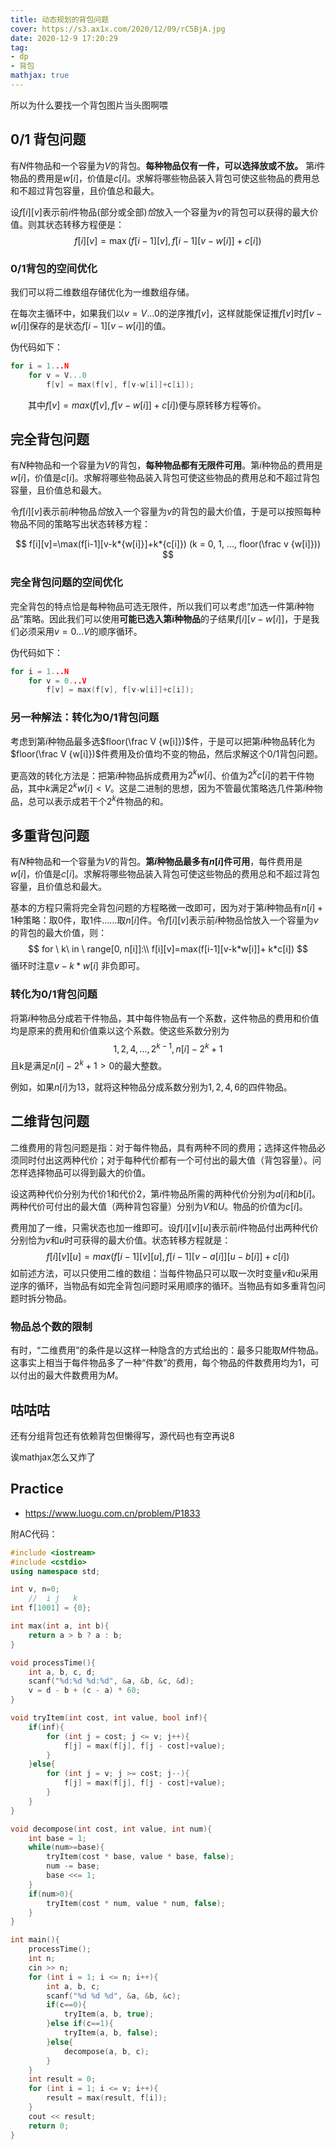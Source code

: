 ```yaml
---
title: 动态规划的背包问题
cover: https://s3.ax1x.com/2020/12/09/rC5BjA.jpg
date: 2020-12-9 17:20:29
tag:
- dp
- 背包
mathjax: true
---
```


所以为什么要找一个背包图片当头图啊喂

## 0/1 背包问题

有$N$件物品和一个容量为$V$的背包。**每种物品仅有一件，可以选择放或不放。** 第$i$件物品的费用是$w[i]$，价值是$c[i]$。求解将哪些物品装入背包可使这些物品的费用总和不超过背包容量，且价值总和最大。 

设$f[i][v]$表示前$i$件物品(部分或全部)*恰*放入一个容量为$v$的背包可以获得的最大价值。则其状态转移方程便是：
$$
f[i][v]=\max(f[i-1][v],f[i-1][v-w[i]]+c[i])
$$

### 0/1背包的空间优化

我们可以将二维数组存储优化为一维数组存储。

在每次主循环中，如果我们以$v=V...0$的逆序推$f[v]$，这样就能保证推$f[v]$时$f[v-w[i]]$保存的是状态$f[i-1][v-w[i]]$的值。

伪代码如下：

```cpp
for i = 1...N 
	for v = V...0 
        f[v] = max(f[v], f[v-w[i]]+c[i]); 
```

　　其中$f[v]=max(f[v],f[v-w[i]]+c[i])$便与原转移方程等价。

## 完全背包问题

有$N$种物品和一个容量为$V$的背包，**每种物品都有无限件可用**。第$i$种物品的费用是$w[i]$，价值是$c[i]$。求解将哪些物品装入背包可使这些物品的费用总和不超过背包容量，且价值总和最大。 

令$f[i][v]$表示前$i$种物品*恰*放入一个容量为$v$的背包的最大价值，于是可以按照每种物品不同的策略写出状态转移方程：

$$
f[i][v]=\max(f[i-1][v-k*{w[i]}]+k*{c[i]}) (k = 0, 1, ..., floor(\frac v {w[i]}))
$$

### 完全背包问题的空间优化

完全背包的特点恰是每种物品可选无限件，所以我们可以考虑“加选一件第$i$种物品”策略。因此我们可以使用**可能已选入第i种物品**的子结果$f[i][v-w[i]]$，于是我们必须采用$v=0...V$的顺序循环。

伪代码如下：

```cpp
for i = 1...N 
	for v = 0...V
		f[v] = max(f[v], f[v-w[i]]+c[i]); 
```

### 另一种解法：转化为0/1背包问题

考虑到第$i$种物品最多选$floor(\frac V {w[i]})$件，于是可以把第$i$种物品转化为$floor(\frac V {w[i]})$件费用及价值均不变的物品，然后求解这个0/1背包问题。

更高效的转化方法是：把第$i$种物品拆成费用为$2^kw[i]$、价值为$2^kc[i]$的若干件物品，其中$k$满足$2^kw[i]<V$。这是二进制的思想，因为不管最优策略选几件第$i$种物品，总可以表示成若干个$2^k$件物品的和。

## 多重背包问题

有$N$种物品和一个容量为$V$的背包。**第$i$种物品最多有$n[i]$件可用**，每件费用是$w[i]$，价值是$c[i]$。求解将哪些物品装入背包可使这些物品的费用总和不超过背包容量，且价值总和最大。

基本的方程只需将完全背包问题的方程略微一改即可，因为对于第$i$种物品有$n[i]+1$种策略：取$0$件，取$1$件……取$n[i]$件。令$f[i][v]$表示前$i$种物品恰放入一个容量为$v$的背包的最大价值，则：
$$
for \ k\ in \ range[0, n[i]]:\\
f[i][v]=max(f[i-1][v-k*w[i]]+ k*c[i])
$$
循环时注意$v-k*w[i]$ 非负即可。

### 转化为0/1背包问题

将第$i$种物品分成若干件物品，其中每件物品有一个系数，这件物品的费用和价值均是原来的费用和价值乘以这个系数。使这些系数分别为
$$
1,2,4,...,2^{k-1},n[i]-2^k+1
$$
且k是满足$n[i]-2^k+1>0$的最大整数。

例如，如果$n[i]$为$13$，就将这种物品分成系数分别为$1,2,4,6$的四件物品。 

## 二维背包问题

二维费用的背包问题是指：对于每件物品，具有两种不同的费用；选择这件物品必须同时付出这两种代价；对于每种代价都有一个可付出的最大值（背包容量）。问怎样选择物品可以得到最大的价值。

设这两种代价分别为代价1和代价2，第$i$件物品所需的两种代价分别为$a[i]$和$b[i]$。两种代价可付出的最大值（两种背包容量）分别为$V$和$U$。物品的价值为$c[i]$。

费用加了一维，只需状态也加一维即可。设$f[i][v][u]$表示前$i$件物品付出两种代价分别恰为$v$和$u$时可获得的最大价值。状态转移方程就是：
$$
f[i][v][u]=max(f[i-1][v][u], f[i-1][v-a[i]][u-b[i]]+c[i])
$$
如前述方法，可以只使用二维的数组：当每件物品只可以取一次时变量$v$和$u$采用逆序的循环，当物品有如完全背包问题时采用顺序的循环。当物品有如多重背包问题时拆分物品。

### 物品总个数的限制 

有时，“二维费用”的条件是以这样一种隐含的方式给出的：最多只能取$M$件物品。这事实上相当于每件物品多了一种“件数”的费用，每个物品的件数费用均为$1$，可以付出的最大件数费用为$M$。

## 咕咕咕

还有分组背包还有依赖背包但懒得写，源代码也有空再说8

诶mathjax怎么又炸了

## Practice

+ https://www.luogu.com.cn/problem/P1833

附AC代码：

```cpp
#include <iostream>
#include <cstdio>
using namespace std;

int v, n=0;
    //  i j   k
int f[1001] = {0};

int max(int a, int b){
    return a > b ? a : b;
}

void processTime(){
    int a, b, c, d;
    scanf("%d:%d %d:%d", &a, &b, &c, &d);
    v = d - b + (c - a) * 60;
}

void tryItem(int cost, int value, bool inf){
    if(inf){
        for (int j = cost; j <= v; j++){
            f[j] = max(f[j], f[j - cost]+value);
        }
    }else{
        for (int j = v; j >= cost; j--){
            f[j] = max(f[j], f[j - cost]+value);
        }
    }
}

void decompose(int cost, int value, int num){
    int base = 1;
    while(num>=base){
        tryItem(cost * base, value * base, false);
        num -= base;
        base <<= 1;
    }
    if(num>0){
        tryItem(cost * num, value * num, false);
    }
}

int main(){
    processTime();
    int n;
    cin >> n;
    for (int i = 1; i <= n; i++){
        int a, b, c;
        scanf("%d %d %d", &a, &b, &c);
        if(c==0){
            tryItem(a, b, true);
        }else if(c==1){
            tryItem(a, b, false);
        }else{
            decompose(a, b, c);
        }
    }
    int result = 0;
    for (int i = 1; i <= v; i++){
        result = max(result, f[i]);
    }
    cout << result;
    return 0;
}
```

